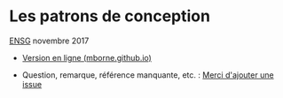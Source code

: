 # Les patrons de conception

[ENSG](http://www.ensg.eu/) novembre 2017

* [Version en ligne (mborne.github.io)](http://mborne.github.io/cours-patron-conception/)

* Question, remarque, référence manquante, etc. : [Merci d'ajouter une issue](https://github.com/mborne/cours-patron-conception/issues)
